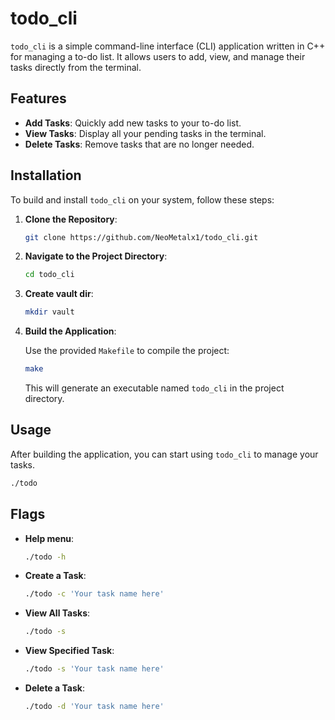 # todo_cli

`todo_cli` is a simple command-line interface (CLI) application written in C++ for managing a to-do list. It allows users to add, view, and manage their tasks directly from the terminal.

## Features

- **Add Tasks**: Quickly add new tasks to your to-do list.
- **View Tasks**: Display all your pending tasks in the terminal.
- **Delete Tasks**: Remove tasks that are no longer needed.

## Installation

To build and install `todo_cli` on your system, follow these steps:

1. **Clone the Repository**:

   ```bash
   git clone https://github.com/NeoMetalx1/todo_cli.git
   ```

2. **Navigate to the Project Directory**:

   ```bash
   cd todo_cli
   ```

3. **Create vault dir**:

   ```bash
   mkdir vault
   ```

3. **Build the Application**:

   Use the provided `Makefile` to compile the project:

   ```bash
   make
   ```

   This will generate an executable named `todo_cli` in the project directory.

## Usage

After building the application, you can start using `todo_cli` to manage your tasks.

   ```bash
   ./todo
   ```

## Flags

- **Help menu**:

  ```bash
  ./todo -h
  ```

- **Create a Task**:

  ```bash
  ./todo -c 'Your task name here'
  ```

- **View All Tasks**:

  ```bash
  ./todo -s
  ```

- **View Specified Task**:

  ```bash
  ./todo -s 'Your task name here'
  ```

- **Delete a Task**:

  ```bash
  ./todo -d 'Your task name here'
  ```



